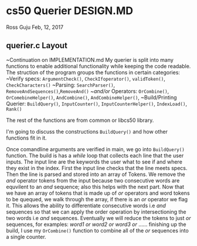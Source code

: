 # cs50 Querier DESIGN.MD

Ross Guju
Feb, 12, 2017

## querier.c Layout
~Continuation on IMPLEMENTATION.md
My querier is split into many functions to enable additional functionality while keeping the code readable. 
The struction of the program groups the functions in certain categories: 
~Verify specs: `ArgumentCheck()`, `CheckIfoperator()`, `validToken()`, `CheckCharacters()`
~Parsing: `SearchParser()`, `RemoveAndSequences()`,`RemoveAnd()`
~*and/or* Operators: `OrCombine()`, `OrComebineHelper()`, `AndCombine()`, `AndCombineHelper()`, 
~Build/Printing Querier: `BuildQuery()`, `InputCounter()`, `InputCounterHelper()`, `IndexLoad()`, `Rank()`

The rest of the functions are from common or libcs50 library. 

I'm going to discuss the constructions `BuildQuery()` and how other functions fit in it.

Once comandline arguments are verified in main, we go into `BuildQuery()` function. The build is has a *while* loop that collects each line that the user inputs. The input line are the keywords the user what to see if and where they exist in the index. 
First the input line checks that the line meets specs. Then the line is parsed and stored into an array of Tokens. We remove the *and* operator tokens from the input because two consecutive words are equvilent to an *and* sequence; also this helps with the next part.
Now that we have an array of tokens that is made up of *or* operators and word tokens to be quequed, we walk through the array, if there is an *or* operator we flag it. This allows the ability to differentiate consecutive words i.e *and* sequences so that we can apply the order operation by intersectioning the two words i.e *and* sequences. Eventually we will reduce the tokens to just *or* sequences, for examples:  *word1* *or* *word2* *or* *word3* *or* ...... 
finishing up the build, I use my `OrCombine()` function to combine all of the *or* sequences into a single counter.


